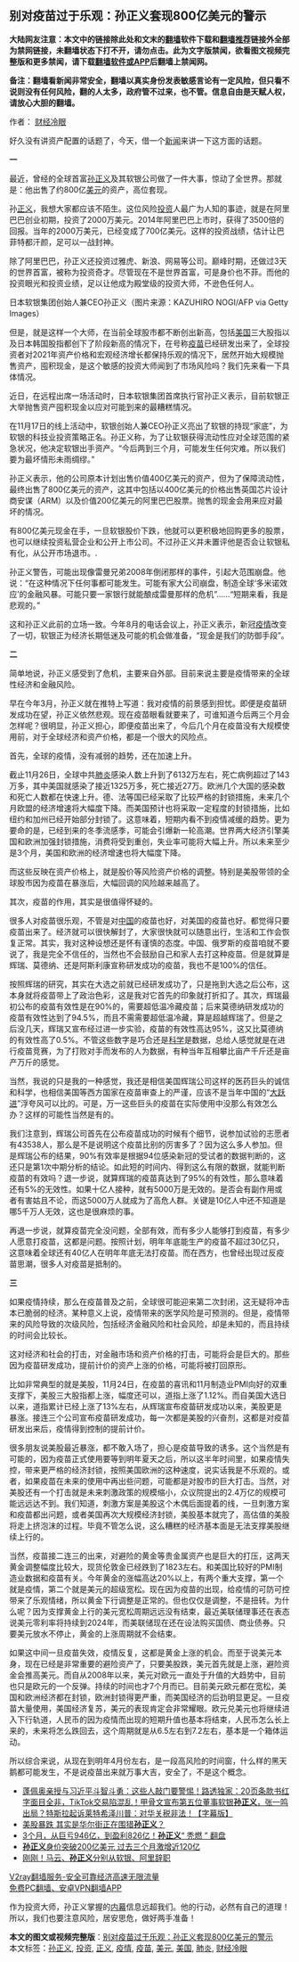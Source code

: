  <h2>别对疫苗过于乐观：孙正义套现800亿美元的警示</h2> <p class="notice"><b>大陆网友注意：本文中的链接除此处和文末的<a href="https://github.com/bannedbook/fanqiang" >翻墙</a>软件下载和<a href="https://github.com/killgcd/justmysocks/blob/master/README.md">翻墙推荐</a>链接外全部为禁网链接，未翻墙状态下打不开，请勿点击。此为文字版禁闻，欲看图文视频完整版和更多禁闻，请下载<a href="https://github.com/bannedbook/fanqiang">翻墙软件或APP</a>后翻墙上禁闻网。</p><p>备注：翻墙看新闻非常安全，翻墙以真实身份发表敏感言论有一定风险，但只看不说则没有任何风险，翻的人太多，政府管不过来，也不管。信息自由是天赋人权，请放心大胆的翻墙。</b></p>  <div class="entry"> <p>作者：  <a href="https://www.bannedbook.org/bnews/tag/%e8%b4%a2%e7%bb%8f%e5%86%b7%e7%9c%bc/" class="st_tag internal_tag" rel="tag" title="标签 财经冷眼 下的日志">财经冷眼</a></p> <p>好久没有讲资产配置的话题了，今天，借一个<span class='wp_keywordlink_affiliate'><a href="https://www.bannedbook.org/" title="新闻">新闻</a></span>来讲一下这方面的话题。</p> <p><strong>一</strong></p> <p>最近，曾经的全球首富<a href="https://www.bannedbook.org/bnews/tag/%e5%ad%99%e6%ad%a3%e4%b9%89/" class="st_tag internal_tag" rel="tag" title="标签 孙正义 下的日志">孙正义</a>及其软银公司做了一件大事，惊动了全世界。那就是：他出售了约800亿<a href="https://www.bannedbook.org/bnews/tag/%e7%be%8e%e5%85%83/" class="st_tag internal_tag" rel="tag" title="标签 美元 下的日志">美元</a>的资产，高位套现。</p> <p>孙<a href="https://www.bannedbook.org/bnews/tag/%E6%AD%A3%E4%B9%89/" class="st_tag internal_tag" rel="tag" title="标签 正义 下的日志">正义</a>，我想大家都应该不陌生。这位风险<a href="https://www.bannedbook.org/bnews/tag/%e6%8a%95%e8%b5%84/" class="st_tag internal_tag" rel="tag" title="标签 投资 下的日志">投资</a>人最广为人知的事迹，就是在阿里巴巴创业初期，投资了2000万美元。2014年阿里巴巴上市时，获得了3500倍的回报。当年的2000万美元，已经变成了700亿美元。这样的投资战绩，估计让巴菲特都汗颜，足可以一战封神。</p> <p>除了阿里巴巴，孙正义还投资过雅虎、新浪、网易等公司。巅峰时期，还做过3天的世界首富，被称为投资奇才。尽管现在不是世界首富，可是身价也不菲。而他的投资眼光和投资业绩，足以让他成为殿堂级的投资大师，不逊色任何人。</p> <p>日本软银集团创始人兼CEO孙正义（图片来源：KAZUHIRO NOGI/AFP via Getty Images）</p> <p>但是，就是这样一个大师，在当前全球股市都不断创出新高，包括<a href="https://www.bannedbook.org/bnews/tag/%e7%be%8e%e5%9b%bd/" class="st_tag internal_tag" rel="tag" title="标签 美国 下的日志">美国</a>三大股指以及日本韩国股指都创下了阶段新高的情况下，在号称<a href="https://www.bannedbook.org/bnews/tag/%e7%96%ab%e8%8b%97/" class="st_tag internal_tag" rel="tag" title="标签 疫苗 下的日志">疫苗</a>已经研发出来了，全球投资者对2021年资产价格和宏观经济增长都保持乐观的情况下，居然开始大规模抛售资产，囤积现金，是这个敏感的投资大师闻到了市场风险吗？我们先来看一下具体情况。</p>  <p>近日，在远程出席一场活动时，日本软银集团首席执行官孙正义表示，目前软银正大举抛售资产囤积现金以应对可能到来的最糟糕情况。</p> <p>在11月17日的线上活动中，软银创始人兼CEO孙正义亮出了软银的持现“家底”，为软银的科技业投资策略正名。孙正义称，为了让软银获得流动性应对全球范围的紧急状况，他决定软银出手资产。“今后两到三个月，可能发生任何灾难。所以我们要为最坏情形未雨绸缪。”</p> <p>孙正义表示，他的公司原本计划出售价值400亿美元的资产，但为了保障流动性，最终出售了800亿美元的资产，这其中包括以400亿美元的价格出售英国芯片设计商安谋（ARM）以及价值200亿美元的阿里巴巴股票。抛售的现金会用来应对最坏的情况。</p> <p>有800亿美元现金在手，一旦软银股价下跌，他就可以更积极地回购更多的股票，也可以继续投资私营企业和公开上市公司。不过孙正义并未置评他是否会让软银私有化，从公开市场退市。.</p> <p>孙正义警告，可能出现像雷曼兄弟2008年倒闭那样的事件，引起大范围崩盘。他说：“在这种情况下任何事都可能发生。可能有家大公司崩盘，制造全球‘多米诺效应’的金融风暴。可能只要一家银行就能酿成雷曼那样的危机”……“短期来看，我是悲观的。”</p> <p>这和孙正义此前的立场一致。今年8月的电话会议上，孙正义表示，新冠<a href="https://www.bannedbook.org/bnews/tag/%E7%96%AB%E6%83%85/" class="st_tag internal_tag" rel="tag" title="标签 疫情 下的日志">疫情</a>改变了一切，软银正为经济长期低迷及可能的机会做准备，“现金是我们的防御手段”。</p> <p><strong>二</strong></p> <p>简单地说，孙正义感受到了危机，主要来自外部。目前来说主要是疫情带来的全球性经济和金融风险。</p>  <p>早在今年3月，孙正义就在推特上写道：我对疫情的前景感到担忧。即便是疫苗研发成功在望，孙正义依然悲观。现在疫苗眼看就要来了，可谁知道今后两三个月会怎样呢？很明显，孙正义担心，即便疫苗出来了，今后几个月在疫苗没有大规模使用前，对于全球经济和资产价格，都是一个很大的风险点。</p> <p>首先，全球的疫情，没有减弱的趋势，还在加速上升。</p> <p>截止11月26日，全球中共<a href="https://www.bannedbook.org/bnews/tag/%e8%82%ba%e7%82%8e/" class="st_tag internal_tag" rel="tag" title="标签 肺炎 下的日志">肺炎</a>感染人数上升到了6132万左右，死亡病例超过了143万多，其中美国就感染了接近1325万多，死亡接近27万。欧洲几个大国的感染数和死亡人数都在快速上升。德、法等国已经采取了比较严格的封锁措施，未来几个月欧盟的经济增速将大幅度下降。而美国预计也将采取一定程度的封锁措施，比如纽约和加州已经开始部分封锁了。这意味着，短期内看不到疫情减缓的趋势。更为要命的是，已经到来的冬季流感季，可能会引爆新一轮高潮。世界两大经济引擎美国和欧洲加强封锁措施，消费将受到重创，失业率可能将大幅上升。所以未来至少是3个月，美国和欧洲的经济增速也将大幅度下降。</p> <p>而这些反映在资产价格上，就是股价等风险资产价格的调整。特别是美股带领的全球股市因为疫苗在暴涨后，大幅回调的风险越来越高了。</p> <p>其次，疫苗的作用，其实是很值得怀疑的。</p> <p>很多人对疫苗很乐观，不管是对<span class='wp_keywordlink_affiliate'><a href="https://www.bannedbook.org/" title="中国" target="_blank">中国</a></span>的疫苗也好，对美国的疫苗也好。都觉得只要疫苗出来了。经济就可以很快解封了，大家很快就可以随意出行，生活和工作会恢复正常。其实，我对这种设想还是怀有谨慎的态度。中国、俄罗斯的疫苗咱就不要说了，我是完全不信任的，当然也不会鼓励自己和家人去打这种疫苗。但是就算是辉瑞、莫德纳、还是阿斯利康宣称研发成功的疫苗，我也不是100%的信任。</p> <p>按照辉瑞的研究，其实在大选之前就已经研发成功了，只是拖到大选之后公布，这本身就将疫苗带上了政治色彩，这是我对它首先的印象就打折扣了。其次，辉瑞最初公布的疫苗有效性是在90%的，需要超低温冷藏疫苗；后来莫德纳研发成功的疫苗有效性达到了94.5%，而且不需需要超低温冷藏，算是超越辉瑞了。但是之后没几天，辉瑞又宣布经过进一步实验，疫苗的有效性高达95%，这又比莫德纳的有效性高了0.5%。不管这些数字是巧合还是<span class='wp_keywordlink'><a href="https://www.bannedbook.org/forum11/topic309.html" title="禁片：“科学”的棍子" target="_blank">科学</a></span>是数据，总给人感觉就是在进行疫苗竞赛，为了打败对手而发布的人为数据，有种当年互相攀比亩产千斤还是亩产万斤的感觉。</p> <p>当然，我说的只是我的一种感觉，我还是相信美国辉瑞公司这样的医药巨头的诚信和科学，也相信美国等西方国家在疫苗审查上的严谨，应该不是当年中国的“<span class='wp_keywordlink'><a href="https://www.bannedbook.org/forum2/topic242.html" title="大跃进亲历记" target="_blank">大跃进</a></span>”浮夸风可以比的。可是，万一这些巨头的疫苗在实际使用中没那么有效怎么办？这样的可能性当然是有的。</p>  <p>我们注意到，辉瑞公司首先在公布疫苗成功的时候有个细节，说参加试验的志愿者有43538人，那么是不是说明这个疫苗比别的厉害多了？因为这么多人参加。但是辉瑞公布的结果，90%有效率是根据94位感染新冠的受试者的数据判断的，这还只是第1次中期分析的结论。如此短的时间内、得到这么有限的数据，就能判断疫苗的有效吗？退一步说，就算辉瑞的疫苗真达到了95%的有效性，那么意味着还有5%的无效性。如果十亿人接种，就有5000万是无效的。是否会有副作用或者有害姑且不论，而这5000万人就成为了高危人群。关键是10亿人中还不知道是哪5千万人无效，这也是很麻烦的事。</p> <p>再退一步说，就算疫苗完全没问题，全部有效，而有多少人能够打到疫苗，有多少人愿意打疫苗，这都是问题。按照计划，明年年底能生产的疫苗不超过30亿只，这意味着全球还有40亿人在明年年底无法打疫苗。而在西方，也曾经出现过反疫苗思潮，很多人对疫苗是抵制的。</p> <p><strong>三</strong></p> <p>如果疫情持续，那么在疫苗普及之前，全球很可能迎来第二次封闭，这无疑将冲击本已脆弱的经济。某种意义上说，疫情带来的医学风险是可预测的。但是，疫情带来的风险导致的次级风险，包括经济金融风险和社会风险，却是未知的，而且持续的时间会比较长。</p> <p>这对经济和社会的打击，对金融市场和资产价格的打击，可能将会是巨大的。那些因为疫苗研发成功，提前计价的资产上涨的价格，可能将被打回原形。</p> <p>比如非常典型的就是美股，11月24日，在疫苗的喜讯和11月制造业PMI向好的双重支撑下，美股三大股指都上涨，幅度还可以，道指上涨了1.12%。而自美国大选日以来，道指累计已经上涨了13%左右，从辉瑞宣布疫苗研发成功以来，美股更是暴涨。接连三个公司宣布疫苗研发成功，每一次都是美股的兴奋剂，这都是对疫苗研发出来后，疫情得到控制的提前计价。</p> <p>很多朋友说美股最近暴涨，都不敢入场了，担心是疫苗导致的诱多。这个当然是有可能的，因为疫苗正式使用要等到明年夏天之后，所以这半年时间里，如果疫情失控，带来更严格的经济封锁，按照美国欧洲的这种速度，说实话我是不乐观的。或者，如果疫苗在未来的使用中再出些问题，可能都是对股市的巨大打击。当然，对美股还有一个打击就是未来刺激政策的规模缩小，众议院提出的2.4万亿的规模可能远远达不到。我们知道，刺激方案是美股这个木偶后面提着的线，一旦刺激方案和疫苗都出问题，或者美国再次大规模经济封锁，美股基本就完了，高估值的美股将走上挤泡沫的过程。毕竟不管怎么说，这么糟糕的经济基本面是无法支撑美股继续上行的。</p> <p>当然，疫苗接二连三的出来，对避险的黄金等贵金属资产也是巨大的打压，这两天黄金调整幅度比较大，现货伦敦金已经跌到了1823左右。和美国比较好的PMI制造业数据和疫苗有关。今年黄金的涨幅高达20%以上，有两个重大支撑，第一个就是疫情，第二个就是美元的超级宽松。现在因为疫苗的出现，给疫情的可防可控带来了乐观情绪，所以黄金下行调整是正常的。但也仅仅是调整，不是扭转。为什么呢？因为支撑黄金上行的美元宽松周期远远没有结束，最近美联储理事还在表态说美元零利率将持续到2024年，而美联储现在还在设法购买国债、商业债券。只要美元放水不停止，黄金的上涨周期就不会结束。</p>  <p>如果这中间一旦疫苗失效，疫情反复，这都是黄金上涨的机会。而至于说美元本身，现在已经是非常重要的避险资产了，只要美股跌，美元首先就是上涨，避险资金会推高美元。而自从2008年以来，美元对欧元一直处于升值的大趋势中，目前也只是欧元的一个反弹。持续的时间也才7个月而已。目前美元欧元都在宽松，美国和欧洲经济都在封锁，欧洲封锁得更严重，而美国经济的后劲明显更足。一旦疫苗大量使用，美国经济复苏，美元的表现肯定会非常耀眼。欧元兑美元也将继续进入下行轨道，人民币的因为疫情而出现的短期升值也基本将结束，人民币怎么长上来的，未来将怎么跌回去，这个周期就是从6.5左右到7.2左右，基本是一个箱体运动。</p> <p>所以综合来说，从现在到明年4月份左右，是一段高风险的时间窗，什么样的黑天鹅都可能发生，不是说疫苗出来就万事大吉，安全了，不是这个概念。</p> <ul class='op-related-articles' title='相关阅读'> <li><a href='https://www.bannedbook.org/bnews/bannedvideo/20200924/1401956.html' target='_blank'>蓬佩奥亲授与习近平斗智斗勇：这些人敲门要警惕！路透独家：20页条款书红字面目全非，TikTok交易陷混乱！甲骨文宣布第五位董事软银<b>孙正义</b>，张一鸣出局？特斯拉起诉莱特希泽川普：对华关税非法！【字幕版】</a></li> <li><a href='https://www.bannedbook.org/bnews/lifebaike/20200910/1394119.html' target='_blank'>美股暴跌 其实是华尔街正在围猎<b>孙正义</b>？</a></li> <li><a href='https://www.bannedbook.org/bnews/ssgc/20200820/1382742.html' target='_blank'>3个月，从巨亏946亿，到盈利826亿！<b>孙正义</b>“ 秃燃 ” 翻盘</a></li> <li><a href='https://www.bannedbook.org/bnews/baitai/20200710/1358617.html' target='_blank'><b>孙正义</b>身价突破200亿美元 过去三个月激增近120亿</a></li> <li><a href='https://www.bannedbook.org/bnews/cnnews/20200626/1350742.html' target='_blank'>刚刚！马云、<b>孙正义</b>分别从软银、阿里辞职</a></li> </ul> <p class="texttj"> <a href="https://github.com/bannedbook/fanqiang/wiki/V2ray%E6%9C%BA%E5%9C%BA" target="_blank">V2ray翻墙服务-安全可靠经济高速无限流量</a><br/> <a href="https://github.com/bannedbook/fanqiang/wiki/%E7%A6%81%E9%97%BB%E7%BD%91%E5%AE%89%E5%8D%93%E7%BF%BB%E5%A2%99%E6%96%B0%E9%97%BBAPP" target="_blank">免费PC翻墙、安卓VPN翻墙APP</a></p><p>作为投资大师，孙正义掌握的<span class='wp_keywordlink_affiliate'><a href="https://www.bannedbook.org/bnews/ccpdope/" title="中共高层内幕" target="_blank">内幕</a></span>信息远超我们。他的行动，必然有自己的道理！所以，我们也要注意风险，居安思危，做好两手准备！</p><a name='sharetosocial'></a>       <div><b>本文的图文或视频完整版</b>：<a href='https://www.bannedbook.org/bnews/comments/20201128/1438364.html'>别对疫苗过于乐观：孙正义套现800亿美元的警示</a></div>  </div><!--END ENTRY--> <div class="postfooter"> <div>本文标签：<a href="https://www.bannedbook.org/bnews/tag/%e5%ad%99%e6%ad%a3%e4%b9%89/" rel="tag">孙正义</a>, <a href="https://www.bannedbook.org/bnews/tag/%e6%8a%95%e8%b5%84/" rel="tag">投资</a>, <a href="https://www.bannedbook.org/bnews/tag/%E6%AD%A3%E4%B9%89/" rel="tag">正义</a>, <a href="https://www.bannedbook.org/bnews/tag/%E7%96%AB%E6%83%85/" rel="tag">疫情</a>, <a href="https://www.bannedbook.org/bnews/tag/%e7%96%ab%e8%8b%97/" rel="tag">疫苗</a>, <a href="https://www.bannedbook.org/bnews/tag/%e7%be%8e%e5%85%83/" rel="tag">美元</a>, <a href="https://www.bannedbook.org/bnews/tag/%e7%be%8e%e5%9b%bd/" rel="tag">美国</a>, <a href="https://www.bannedbook.org/bnews/tag/%e8%82%ba%e7%82%8e/" rel="tag">肺炎</a>, <a href="https://www.bannedbook.org/bnews/tag/%e8%b4%a2%e7%bb%8f%e5%86%b7%e7%9c%bc/" rel="tag">财经冷眼</a></div>  </div><!--END POSTFOOTER--> 